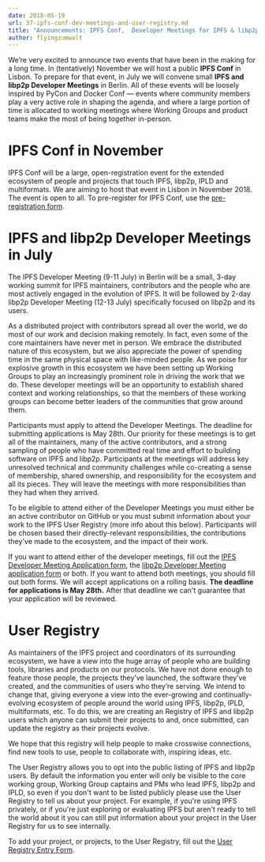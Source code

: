 ```yaml
---
date: 2018-05-19
url: 37-ipfs-conf-dev-meetings-and-user-registry.md
title: "Announcements: IPFS Conf,  Developer Meetings for IPFS & libp2p and a User Registry"
author: flyingzumwalt
---
```


We’re very excited to announce two events that have been in the making for a long time. In (tentatively) November we will host a public **IPFS Conf** in Lisbon. To prepare for that event, in July we will convene small **IPFS and libp2p Developer Meetings** in Berlin. All of these events will be loosely inspired by PyCon and Docker Conf — events where community members play a very active role in shaping the agenda, and where a large portion of time is allocated to working meetings where Working Groups and product teams make the most of being together in-person.

# IPFS Conf in November

IPFS Conf will be a large, open-registration event for the extended ecosystem of people and projects that touch IPFS, libp2p, IPLD and multiformats.  We are aiming to host that event in Lisbon in November 2018. The event is open to all. To pre-register for IPFS Conf, use the [pre-registration form](https://goo.gl/forms/0Pu6VZzG8pRAmrrv2).

# IPFS and libp2p Developer Meetings in July

The IPFS Developer Meeting (9-11 July) in Berlin will be a small, 3-day working summit for IPFS maintainers, contributors and the people who are most actively engaged in the evolution of IPFS. It will be followed by 2-day libp2p Developer Meeting (12-13 July) specifically focused on libp2p and its users.

As a distributed project with contributors spread all over the world, we do most of our work and decision making remotely. In fact, even some of the core maintainers have never met in person. We embrace the distributed nature of this ecosystem, but we also appreciate the power of spending time in the same physical space with like-minded people. As we poise for explosive growth in this ecosystem we have been setting up Working Groups to play an increasingly prominent role in driving the work that we do. These developer meetings will be an opportunity to establish shared context and working relationships, so that the members of these working groups can become better leaders of the communities that grow around them.

Participants must apply to attend the Developer Meetings. The deadline for submitting applications is May 28th.  Our priority for these meetings is to get all of the maintainers, many of the active contributors, and a strong sampling of people who have committed real time and effort to building software on IPFS and libp2p. Participants at the meetings will address key unresolved technical and community challenges while co-creating a sense of membership, shared ownership, and responsibility for the ecosystem and all its pieces. They will leave the meetings with more responsibilities than they had when they arrived.

To be eligible to attend either of the Developer Meetings you must either be an active contributor on GitHub or you must submit information about your work to the IPFS User Registry (more info about this below). Participants will be chosen based their directly-relevant responsibilities, the contributions they've made to the ecosystem, and the impact of their work.

If you want to  attend either of the developer meetings, fill out the [IPFS Developer Meeting Application form](https://goo.gl/forms/sVRjrW1CA61FTwl12), the [libp2p Developer Meeting application form](https://goo.gl/forms/8YpFQ7D00s5gC3hw2) or both. If you want to attend both meetings, you should fill out both forms. We will accept applications on a rolling basis. **The deadline for applications is May 28th.** After that deadline we can't guarantee that your application will be reviewed.

# User Registry

As maintainers of the IPFS project and coordinators of its surrounding ecosystem, we have a view into the huge array of people who are building tools, libraries and products on our protocols. We have not done enough to feature those people, the projects they’ve launched, the software they’ve created, and the communities of users who they’re serving. We intend to change that, giving everyone a view into the ever-growing and continually-evolving ecosystem of people around the world using IPFS, libp2p, IPLD, multiformats, etc. To do this, we are creating an Registry of IPFS and libp2p users which anyone can submit their projects to and, once submitted, can update the registry as their projects evolve.

We hope that this registry will help people to make crosswise connections, find new tools to use, people to collaborate with, inspiring ideas, etc.

The User Registry allows you to opt into the public listing of IPFS and libp2p users. By default the information you enter will only be visible to the core working group, Working Group captains and PMs who lead IPFS, libp2p and IPLD,  so even if you don't want to be listed publicly please use the User Registry to tell us about your project. For example, if you're using IPFS privately, or if you're just exploring or evaluating IPFS but aren't ready to tell the world about it you can still put information about your project in the User Registry for us to see internally.

To add your project, or projects, to the User Registry, fill out the [User Registry Entry Form](https://goo.gl/forms/1dxAwv809VY2zeNC3).
